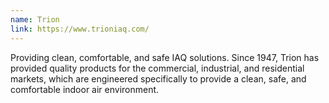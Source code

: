 ```yaml
---
name: Trion
link: https://www.trioniaq.com/
---
```

Providing clean, comfortable, and safe IAQ solutions. Since 1947, Trion has provided quality products for the commercial, industrial, and residential markets, which are engineered specifically to provide a clean, safe, and comfortable indoor air environment.
